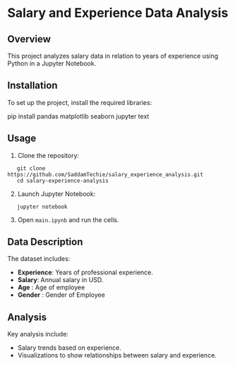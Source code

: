 # Salary and Experience Data Analysis

## Overview

This project analyzes salary data in relation to years of experience using Python in a Jupyter Notebook.

## Installation

To set up the project, install the required libraries:

pip install pandas matplotlib seaborn jupyter
text

## Usage

1. Clone the repository:

```
   git clone https://github.com/SaddamTechie/salary_experience_analysis.git
   cd salary-experience-analysis
```

2. Launch Jupyter Notebook:

```
   jupyter notebook
```

3. Open `main.ipynb` and run the cells.

## Data Description

The dataset includes:

- **Experience**: Years of professional experience.
- **Salary**: Annual salary in USD.
- **Age** : Age of employee
- **Gender** : Gender of Employee

## Analysis

Key analysis include:

- Salary trends based on experience.
- Visualizations to show relationships between salary and experience.

